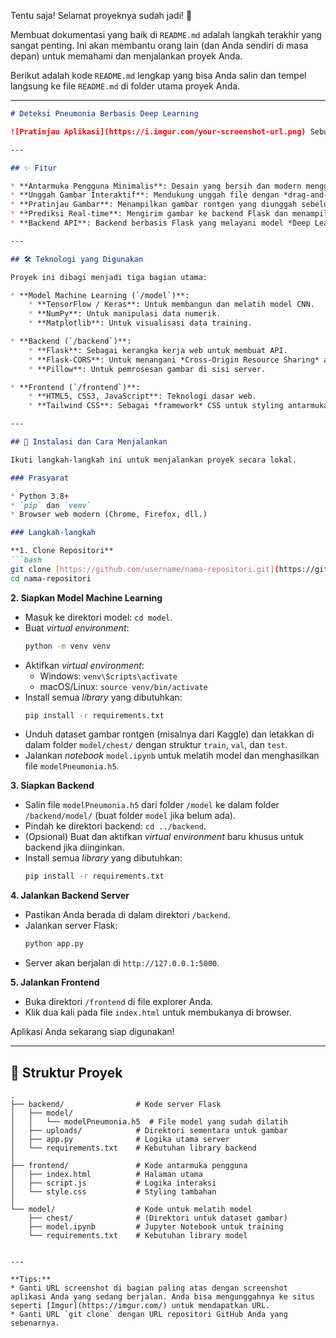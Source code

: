 Tentu saja\! Selamat proyeknya sudah jadi\! 🎉

Membuat dokumentasi yang baik di `README.md` adalah langkah terakhir yang sangat penting. Ini akan membantu orang lain (dan Anda sendiri di masa depan) untuk memahami dan menjalankan proyek Anda.

Berikut adalah kode `README.md` lengkap yang bisa Anda salin dan tempel langsung ke file `README.md` di folder utama proyek Anda.

-----

````markdown
# Deteksi Pneumonia Berbasis Deep Learning

![Pratinjau Aplikasi](https://i.imgur.com/your-screenshot-url.png) Sebuah aplikasi web *full-stack* sederhana untuk mendeteksi pneumonia dari gambar rontgen dada menggunakan model *Convolutional Neural Network* (CNN) yang dibangun dengan TensorFlow/Keras.

---

## ✨ Fitur

* **Antarmuka Pengguna Minimalis**: Desain yang bersih dan modern menggunakan Tailwind CSS.
* **Unggah Gambar Interaktif**: Mendukung unggah file dengan *drag-and-drop* atau dialog file.
* **Pratinjau Gambar**: Menampilkan gambar rontgen yang diunggah sebelum diprediksi.
* **Prediksi Real-time**: Mengirim gambar ke backend Flask dan menampilkan hasil prediksi (Normal atau Pneumonia) secara langsung.
* **Backend API**: Backend berbasis Flask yang melayani model *Deep Learning* dan menangani logika prediksi.

---

## 🛠️ Teknologi yang Digunakan

Proyek ini dibagi menjadi tiga bagian utama:

* **Model Machine Learning (`/model`)**:
    * **TensorFlow / Keras**: Untuk membangun dan melatih model CNN.
    * **NumPy**: Untuk manipulasi data numerik.
    * **Matplotlib**: Untuk visualisasi data training.

* **Backend (`/backend`)**:
    * **Flask**: Sebagai kerangka kerja web untuk membuat API.
    * **Flask-CORS**: Untuk menangani *Cross-Origin Resource Sharing* antara frontend dan backend.
    * **Pillow**: Untuk pemrosesan gambar di sisi server.

* **Frontend (`/frontend`)**:
    * **HTML5, CSS3, JavaScript**: Teknologi dasar web.
    * **Tailwind CSS**: Sebagai *framework* CSS untuk styling antarmuka.

---

## 🚀 Instalasi dan Cara Menjalankan

Ikuti langkah-langkah ini untuk menjalankan proyek secara lokal.

### Prasyarat

* Python 3.8+
* `pip` dan `venv`
* Browser web modern (Chrome, Firefox, dll.)

### Langkah-langkah

**1. Clone Repositori**
```bash
git clone [https://github.com/username/nama-repositori.git](https://github.com/username/nama-repositori.git)
cd nama-repositori
````

**2. Siapkan Model Machine Learning**

  * Masuk ke direktori model: `cd model`.
  * Buat *virtual environment*:
    ```bash
    python -m venv venv
    ```
  * Aktifkan *virtual environment*:
      * Windows: `venv\Scripts\activate`
      * macOS/Linux: `source venv/bin/activate`
  * Install semua *library* yang dibutuhkan:
    ```bash
    pip install -r requirements.txt
    ```
  * Unduh dataset gambar rontgen (misalnya dari Kaggle) dan letakkan di dalam folder `model/chest/` dengan struktur `train`, `val`, dan `test`.
  * Jalankan *notebook* `model.ipynb` untuk melatih model dan menghasilkan file `modelPneumonia.h5`.

**3. Siapkan Backend**

  * Salin file `modelPneumonia.h5` dari folder `/model` ke dalam folder `/backend/model/` (buat folder `model` jika belum ada).
  * Pindah ke direktori backend: `cd ../backend`.
  * (Opsional) Buat dan aktifkan *virtual environment* baru khusus untuk backend jika diinginkan.
  * Install semua *library* yang dibutuhkan:
    ```bash
    pip install -r requirements.txt
    ```

**4. Jalankan Backend Server**

  * Pastikan Anda berada di dalam direktori `/backend`.
  * Jalankan server Flask:
    ```bash
    python app.py
    ```
  * Server akan berjalan di `http://127.0.0.1:5000`.

**5. Jalankan Frontend**

  * Buka direktori `/frontend` di file explorer Anda.
  * Klik dua kali pada file `index.html` untuk membukanya di browser.

Aplikasi Anda sekarang siap digunakan\!

-----

## 📂 Struktur Proyek

```
.
├── backend/                # Kode server Flask
│   ├── model/
│   │   └── modelPneumonia.h5  # File model yang sudah dilatih
│   ├── uploads/            # Direktori sementara untuk gambar
│   ├── app.py              # Logika utama server
│   └── requirements.txt    # Kebutuhan library backend
│
├── frontend/               # Kode antarmuka pengguna
│   ├── index.html          # Halaman utama
│   ├── script.js           # Logika interaksi
│   └── style.css           # Styling tambahan
│
└── model/                  # Kode untuk melatih model
    ├── chest/              # (Direktori untuk dataset gambar)
    ├── model.ipynb         # Jupyter Notebook untuk training
    └── requirements.txt    # Kebutuhan library model
```

```

---

**Tips:**
* Ganti URL screenshot di bagian paling atas dengan screenshot aplikasi Anda yang sedang berjalan. Anda bisa mengunggahnya ke situs seperti [Imgur](https://imgur.com/) untuk mendapatkan URL.
* Ganti URL `git clone` dengan URL repositori GitHub Anda yang sebenarnya.
```